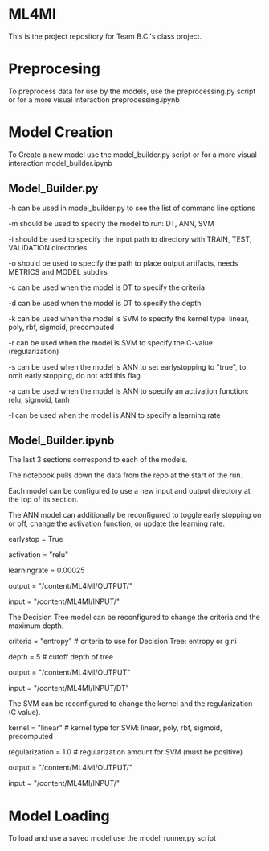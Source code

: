 # ML4MI
This is the project repository for Team B.C.'s class project.

# Preprocesing
To preprocess data for use by the models, use the preprocessing.py script or for a more visual interaction preprocessing.ipynb

# Model Creation
To Create a new model use the model_builder.py script or for a more visual interaction model_builder.ipynb

## Model_Builder.py
-h can be used in model_builder.py to see the list of command line options

-m should be used to specify the model to run: DT, ANN, SVM

-i should be used to specify the input path to directory with TRAIN, TEST, VALIDATION directories

-o should be used to specify the path to place output artifacts, needs METRICS and MODEL subdirs

-c can be used when the model is DT to specify the criteria

-d can be used when the model is DT to specify the depth

-k can be used when the model is SVM to specify the kernel type: linear, poly, rbf, sigmoid, precomputed

-r can be used when the model is SVM to specify the C-value (regularization)

-s can be used when the model is ANN to set earlystopping to "true", to omit early stopping, do not add this flag

-a can be used when the model is ANN to specify an activation function: relu, sigmoid, tanh

-l can be used when the model is ANN to specify a learning rate


## Model_Builder.ipynb
The last 3 sections correspond to each of the models. 

The notebook pulls down the data from the repo at the start of the run.

Each model can be configured to use a new input and output directory at the top of its section.

The ANN model can additionally be reconfigured to toggle early stopping on or off, change the activation function, or update the learning rate.


earlystop = True

activation = "relu"

learningrate = 0.00025

output = "/content/ML4MI/OUTPUT/"

input = "/content/ML4MI/INPUT/"


The Decision Tree model can be reconfigured to change the criteria and the maximum depth.


criteria = "entropy" # criteria to use for Decision Tree: entropy or gini

depth = 5 # cutoff depth of tree

output = "/content/ML4MI/OUTPUT"

input = "/content/ML4MI/INPUT/DT"


The SVM can be reconfigured to change the kernel and the regularization (C value). 


kernel = "linear"  # kernel type for SVM: linear, poly, rbf, sigmoid, precomputed

regularization = 1.0 # regularization amount for SVM (must be positive)

output = "/content/ML4MI/OUTPUT/"

input = "/content/ML4MI/INPUT/"

# Model Loading
To load and use a saved model use the model_runner.py script

